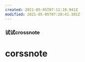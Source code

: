 ```yaml
---
created: 2021-05-05T07:11:19.941Z
modified: 2021-05-05T07:20:41.391Z
---
```

### 试试crossnote
 # corssnote
 
